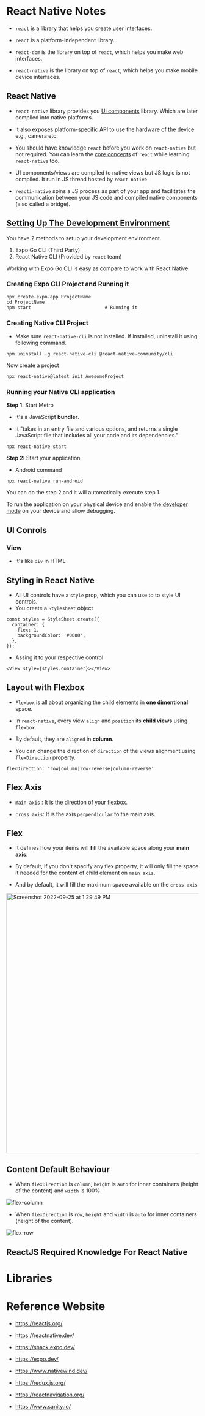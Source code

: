 # React Native Notes

- `react` is a library that helps you create user interfaces.

- `react` is a platform-independent library.

- `react-dom` is the library on top of `react`, which helps you make web interfaces.

- `react-native` is the library on top of `react`, which helps you make mobile device interfaces.


## React Native

- `react-native` library provides you [UI components](https://reactnative.dev/docs/components-and-apis) library. Which are later compiled into native platforms.

- It also exposes platform-specific API to use the hardware of the device e.g., camera etc. 

- You should have knowledge `react` before you work on `react-native` but not required. You can learn the [core concepts](https://reactnative.dev/docs/intro-react) of `react` while learning `react-native` too.

- UI components/views are compiled to native views but JS logic is not compiled. It run in JS thread hosted by `react-native`

- `reacti-native` spins a JS process as part of your app and facilitates the communication between your JS code and compiled native components (also called a bridge).

## [Setting Up The Development Environment](https://reactnative.dev/docs/environment-setup)

You have 2 methods to setup your development environment.

1. Expo Go CLI (Third Party)
2. React Native CLI (Provided by `react` team)

Working with Expo Go CLI is easy as compare to work with React Native.

### Creating Expo CLI Project and Running it

```
npx create-expo-app ProjectName
cd ProjectName
npm start                           # Running it
```

### Creating Native CLI Project

- Make sure `react-native-cli` is not installed. If installed, uninstall it using following command.

```
npm uninstall -g react-native-cli @react-native-community/cli
```

Now create a project

```
npx react-native@latest init AwesomeProject
```

### Running your Native CLI application

**Step 1:** Start Metro

- It's a JavaScript **bundler**.

- It "takes in an entry file and various options, and returns a single JavaScript file that includes all your code and its dependencies."

```
npx react-native start
```

**Step 2:** Start your application 

- Android command

```
npx react-native run-android
```

You can do the step 2 and it will automatically execute step 1.

To run the application on your physical device and enable the [developer mode](https://developer.android.com/studio/debug/dev-options) on your device and allow debugging.

## UI Conrols

### View

- It's like `div` in HTML

## Styling in React Native

- All UI controls have a `style` prop, which you can use to to style UI controls.
- You create a `Stylesheet` object

```
const styles = StyleSheet.create({
  container: {
    flex: 1,
    backgroundColor: '#0000',
  },
});
```

- Assing it to your respective control

```
<View style={styles.container}></View>
```

## Layout with Flexbox

- `Flexbox` is all about organizing the child elements in **one dimentional** space.

- In `react-native`, every view `align` and `position` its **child views** using `flexbox`.

- By default, they are `aligned` in **column**.

- You can change the direction of `direction` of the views alignment using `flexDirection` property.

```
flexDirection: 'row|column|row-reverse|column-reverse'
```

## Flex Axis

- `main axis` : It is the direction of your flexbox.

- `cross axis`: It is the axis `perpendicular` to the main axis.


## Flex

- It defines how your items will **fill** the available space along your **main axis**.

- By default, if you don't spacify any flex property, it will only fill the space it needed for the content of child element on `main axis`.

- And by default, it will fill the maximum space available on the `cross axis`



<img width="679" alt="Screenshot 2022-09-25 at 1 29 49 PM" src="https://user-images.githubusercontent.com/204423/192134852-9e581f7e-2b55-48f7-9405-b885a7921e95.png">

## Content Default Behaviour

- When `flexDirection` is `column`, `height` is `auto` for inner containers (height of the content) and `width` is 100%.


![flex-column](https://user-images.githubusercontent.com/204423/192433529-9e3cc423-3354-44f1-a0e3-9deb71b58f99.png)

- When `flexDirection` is `row`, `height` and `width` is `auto` for inner containers (height of the content).


![flex-row](https://user-images.githubusercontent.com/204423/192433559-b75db324-7034-49c3-a686-3085f25b9458.png)


## ReactJS Required Knowledge For React Native


# Libraries


# Reference Website

- https://reactjs.org/

- https://reactnative.dev/

- https://snack.expo.dev/

- https://expo.dev/

- https://www.nativewind.dev/

- https://redux.js.org/

- https://reactnavigation.org/

- https://www.sanity.io/
